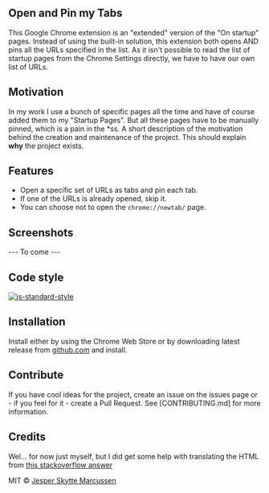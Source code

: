 ## Open and Pin my Tabs
This Google Chrome extension is an "extended" version of the "On startup" pages. Instead of using the built-in solution, this extension both opens AND pins all the URLs specified in the list. As it isn't possible to read the list of startup pages from the Chrome Settings directly, we have to have our own list of URLs.

## Motivation
In my work I use a bunch of specific pages all the time and have of course added them to my "Startup Pages". But all these pages have to be manually pinned, which is a pain in the *ss. 
A short description of the motivation behind the creation and maintenance of the project. This should explain **why** the project exists.

## Features
- Open a specific set of URLs as tabs and pin each tab.
- If one of the URLs is already opened, skip it.
- You can choose not to open the `chrome://newtab/` page.

## Screenshots
--- To come ---

## Code style
[![js-standard-style](https://img.shields.io/badge/code%20style-standard-brightgreen.svg?style=flat)](https://github.com/standard/standard)
 
## Installation
Install either by using the Chrome Web Store or by downloading latest release from [github.com](https://github.com/greew/pintabs/) and install. 

## Contribute
If you have cool ideas for the project, create an issue on the issues page or - if you feel for it - create a Pull Request. See [CONTRIBUTING.md] for more information.

## Credits
Wel... for now just myself, but I did get some help with translating the HTML from [this stackoverflow answer](https://stackoverflow.com/questions/25467009/internationalization-of-html-pages-for-my-google-chrome-extension/) 

MIT © [Jesper Skytte Marcussen](https://github.com/greew/)
